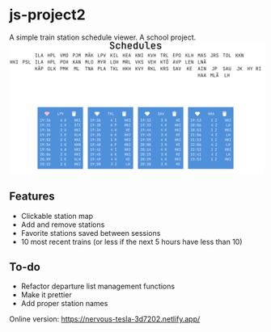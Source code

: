 # js-project2
 
A simple train station schedule viewer. A school project.
![To-do list screenshot](/images/schedule.png)

## Features
* Clickable station map
* Add and remove stations
* Favorite stations saved between sessions
* 10 most recent trains (or less if the next 5 hours have less than 10)

## To-do
* Refactor departure list management functions
* Make it prettier
* Add proper station names

Online version: https://nervous-tesla-3d7202.netlify.app/